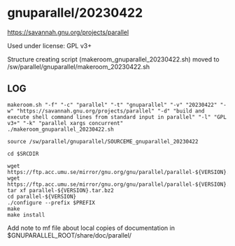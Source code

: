 gnuparallel/20230422
====================

<https://savannah.gnu.org/projects/parallel>

Used under license:
GPL v3+


Structure creating script (makeroom_gnuparallel_20230422.sh) moved to /sw/parallel/gnuparallel/makeroom_20230422.sh

LOG
---

    makeroom.sh "-f" "-c" "parallel" "-t" "gnuparallel" "-v" "20230422" "-w" "https://savannah.gnu.org/projects/parallel" "-d" "build and execute shell command lines from standard input in parallel" "-l" "GPL v3+" "-k" "parallel xargs concurrent"
    ./makeroom_gnuparallel_20230422.sh

    source /sw/parallel/gnuparallel/SOURCEME_gnuparallel_20230422
    
    cd $SRCDIR

    wget https://ftp.acc.umu.se/mirror/gnu.org/gnu/parallel/parallel-${VERSION}.tar.bz2
    wget https://ftp.acc.umu.se/mirror/gnu.org/gnu/parallel/parallel-${VERSION}.tar.bz2.sig
    tar xf parallel-${VERSION}.tar.bz2
    cd parallel-${VERSION}
    ./configure --prefix $PREFIX
    make
    make install

Add note to mf file about local copies of documentation in $GNUPARALLEL_ROOT/share/doc/parallel/

